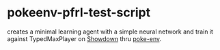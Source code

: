 # pokeenv-pfrl-test-script  

creates a minimal learning agent with a simple neural network 
and train it against TypedMaxPlayer on [Showdown](https://github.com/smogon/pokemon-showdown) thru [poke-env](https://github.com/hsahovic/poke-env).
